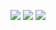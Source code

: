 ![](https://qhdtc.oss-cn-chengdu.aliyuncs.com/obsidian/202408191620614.png)
![](https://qhdtc.oss-cn-chengdu.aliyuncs.com/obsidian/202408191620373.png)
![](https://qhdtc.oss-cn-chengdu.aliyuncs.com/obsidian/202408191621144.png)
